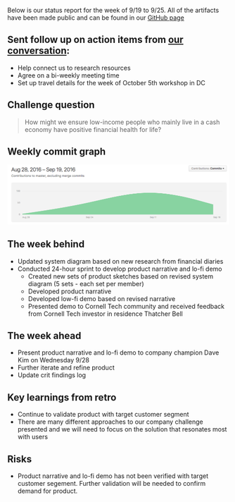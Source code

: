 Below is our status report for the week of 9/19 to 9/25. All of the artifacts have been made public and can be found in our [GitHub page](https://github.com/Cash-Economy/BMGF)

## Sent follow up on action items from [our conversation](https://github.com/Cash-Economy/BMGF/blob/master/research/External%20meeting%20log.md):

* Help connect us to research resources
*	Agree on a bi-weekly meeting time
*	Set up travel details for the week of October 5th workshop in DC

## Challenge question

> How might we ensure low-income people who mainly live in a cash economy have positive financial health for life?

## Weekly commit graph

![Commit graph 1](https://github.com/Cash-Economy/BMGF/blob/master/Artifacts/misc/Commit%20graph%201.png?raw=true "Commit graph 1")

## The week behind

* Updated system diagram based on new research from financial diaries
* Conducted 24-hour sprint to develop product narrative and lo-fi demo
  * Created new sets of product sketches based on revised system diagram (5 sets - each set per member)
  * Developed product narrative
  * Developed low-fi demo based on revised narrative
  * Presented demo to Cornell Tech community and received feedback from Cornell Tech investor in residence Thatcher Bell

## The week ahead

* Present product narrative and lo-fi demo to company champion Dave Kim on Wednesday 9/28
* Further iterate and refine product
* Update crit findings log

## Key learnings from retro

* Continue to validate product with target customer segment
* There are many different approaches to our company challenge presented and we will need to focus on the solution that resonates most with users

## Risks

* Product narrative and lo-fi demo has not been verified with target customer segement. Further validation will be needed to confirm demand for product.
